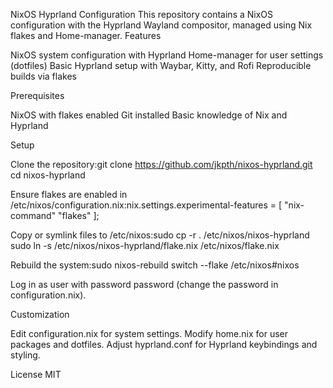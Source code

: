 NixOS Hyprland Configuration
This repository contains a NixOS configuration with the Hyprland Wayland compositor, managed using Nix flakes and Home-manager.
Features

NixOS system configuration with Hyprland
Home-manager for user settings (dotfiles)
Basic Hyprland setup with Waybar, Kitty, and Rofi
Reproducible builds via flakes

Prerequisites

NixOS with flakes enabled
Git installed
Basic knowledge of Nix and Hyprland

Setup

Clone the repository:git clone https://github.com/jkpth/nixos-hyprland.git
cd nixos-hyprland


Ensure flakes are enabled in /etc/nixos/configuration.nix:nix.settings.experimental-features = [ "nix-command" "flakes" ];


Copy or symlink files to /etc/nixos:sudo cp -r . /etc/nixos/nixos-hyprland
sudo ln -s /etc/nixos/nixos-hyprland/flake.nix /etc/nixos/flake.nix


Rebuild the system:sudo nixos-rebuild switch --flake /etc/nixos#nixos


Log in as user with password password (change the password in configuration.nix).

Customization

Edit configuration.nix for system settings.
Modify home.nix for user packages and dotfiles.
Adjust hyprland.conf for Hyprland keybindings and styling.

License
MIT
